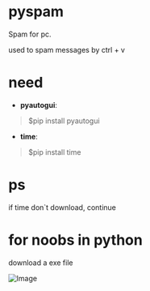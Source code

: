 # pyspam
Spam for pc.

used to spam messages by ctrl + v


# need
 * **pyautogui**:

> $pip install pyautogui

* **time**:

>  $pip install time
  
# ps
if time don`t download, continue

# for noobs in python
download a exe file

![Image](https://cdn.discordapp.com/attachments/764810966004269076/786461212749463572/-1.png "icon")
